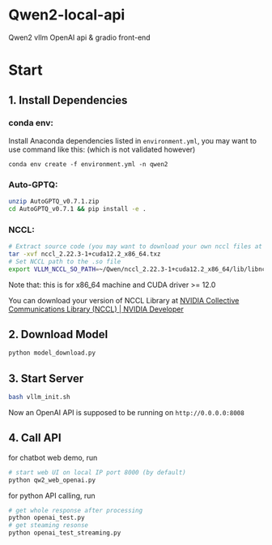 # Qwen2-local-api
Qwen2 vllm OpenAI api &amp; gradio front-end

# Start
## 1. Install Dependencies
### conda env:

Install Anaconda dependencies listed in `environment.yml`, you may want to use command like this: (which is not validated however)

 `conda env create -f environment.yml -n qwen2`

### Auto-GPTQ:

```bash
unzip AutoGPTQ_v0.7.1.zip
cd AutoGPTQ_v0.7.1 && pip install -e .
```

### NCCL:
```bash
# Extract source code (you may want to download your own nccl files at nvidia.com)
tar -xvf nccl_2.22.3-1+cuda12.2_x86_64.txz
# Set NCCL path to the .so file
export VLLM_NCCL_SO_PATH=~/Qwen/nccl_2.22.3-1+cuda12.2_x86_64/lib/libnccl.so
```

Note that: this is for x86_64 machine and CUDA driver >= 12.0

You can download your version of NCCL Library at [NVIDIA Collective Communications Library (NCCL) | NVIDIA Developer](https://developer.nvidia.com/nccl/nccl-download)

## 2. Download Model
```bash
python model_download.py
```

## 3. Start Server

```bash
bash vllm_init.sh
```

Now an OpenAI API is supposed to be running on `http://0.0.0.0:8008`

## 4. Call API

for chatbot web demo, run

```bash
# start web UI on local IP port 8000 (by default)
python qw2_web_openai.py
```

for python API calling, run

```bash
# get whole response after processing
python openai_test.py
# get steaming resonse
python openai_test_streaming.py
```
